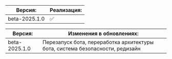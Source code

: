 | Версия: |         Реализация:      |
| ------- | ------------------ |
| beta-2025.1.0     |        :white_check_mark: |

| Версия: | Изменения в обновлениях: |
| ------- | ------------------ |
| beta-2025.1.0     | Перезапуск бота, переработка архитектуры бота, система безопасности, редизайн |
